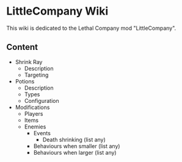 # LittleCompany Wiki

This wiki is dedicated to the Lethal Company mod "LittleCompany".

## Content
- Shrink Ray
  - Description
  - Targeting
- Potions
  - Description
  - Types
  - Configuration
- Modifications
  - Players
  - Items
  - Enemies
    - Events
      - Death shrinking (list any)
    - Behaviours when smaller (list any)
    - Behaviours when larger (list any)